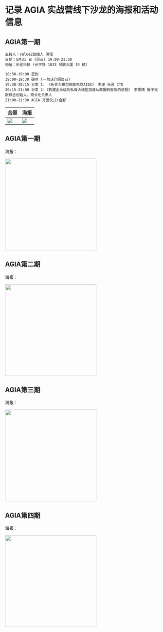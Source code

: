 # 记录 AGIA 实战营线下沙龙的海报和活动信息

## AGIA第一期 
```
主持人：ValueZ创始人 洪倍
日期：5月31 日 (周三) 19:00-21:30
地址：乐言科技 (长宁路 1033 号联大厦 19 楼)

18:30-19:00 签到
19:00-19:30 破冰 (一句话介绍自己)
19:30-20:15 分享 1: 《乐言大模型赋能电商AIGC》 李波 乐言 CTO
20:15-21:00 分享 2:《构建企业级的私有大模型加速从数据到智能的进程》 李雪晴 猴子无限联合创始人、商业化负责人
21:00-21:30 AGIA 开营仪式+合影
```
| 合照 |    海报     |
| --- | ----------- |
| <img src="https://github.com/TGO-AGIA/AGIA/blob/main/meetup_posters/header.jpg"/> | <img  src="https://github.com/TGO-AGIA/AGIA/blob/main/meetup_posters/AGIA-meetup-No.01-20230531..jpg"/> |



## AGIA第一期 
海报：

<img width="300" src="https://github.com/TGO-AGIA/AGIA/blob/main/meetup_posters/AGIA-meetup-No.01-20230531..jpg"/>

## AGIA第二期 
海报：

<img width="300" src="https://github.com/TGO-AGIA/AGIA/blob/main/meetup_posters/AGIA-meetup-No.02-20230615.jpg"/>

## AGIA第三期 
海报：

<img width="300" src="https://github.com/TGO-AGIA/AGIA/blob/main/meetup_posters/AGIA-meetup-No.04-20230712..jpg"/>

## AGIA第四期 
海报：

<img width="300" src="https://github.com/TGO-AGIA/AGIA/blob/main/meetup_posters/AGIA-meetup-No.05-20230726.jpg"/>

